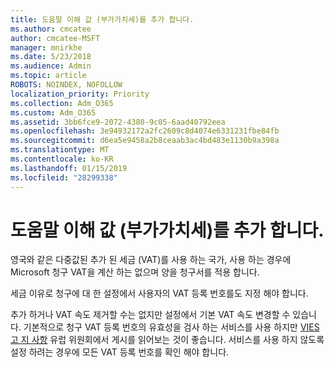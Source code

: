 ```yaml
---
title: 도움말 이해 값 (부가가치세)를 추가 합니다.
ms.author: cmcatee
author: cmcatee-MSFT
manager: mnirkhe
ms.date: 5/23/2018
ms.audience: Admin
ms.topic: article
ROBOTS: NOINDEX, NOFOLLOW
localization_priority: Priority
ms.collection: Adm_O365
ms.custom: Adm_O365
ms.assetid: 3bb6fce9-2072-4380-9c05-6aad40792eea
ms.openlocfilehash: 3e94932172a2fc2609c8d4074e6331231fbe84fb
ms.sourcegitcommit: d6ea5e9458a2b8ceaab3ac4bd483e1130b9a398a
ms.translationtype: MT
ms.contentlocale: ko-KR
ms.lasthandoff: 01/15/2019
ms.locfileid: "28299338"
---
```

# <a name="help-understanding-value-added-tax-vat"></a>도움말 이해 값 (부가가치세)를 추가 합니다.

영국와 같은 다중값된 추가 된 세금 (VAT)를 사용 하는 국가, 사용 하는 경우에 Microsoft 청구 VAT을 계산 하는 없으며 양을 청구서를 적용 합니다.
  
세금 이유로 청구에 대 한 설정에서 사용자의 VAT 등록 번호를도 지정 해야 합니다.
  
추가 하거나 VAT 속도 제거할 수는 없지만 설정에서 기본 VAT 속도 변경할 수 있습니다. 기본적으로 청구 VAT 등록 번호의 유효성을 검사 하는 서비스를 사용 하지만 [VIES 고 지 사항](https://go.microsoft.com/fwlink/?LinkID=841741) 유럽 위원회에서 게시를 읽어보는 것이 좋습니다. 서비스를 사용 하지 않도록 설정 하려는 경우에 모든 VAT 등록 번호를 확인 해야 합니다. 
  


